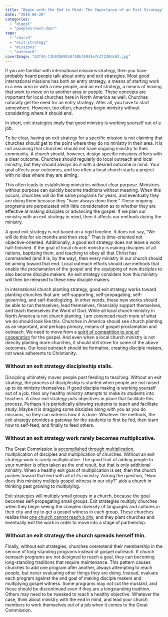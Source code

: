 ```yaml
---
title: "Begin with the End in Mind: The Importance of an Exit Strategy"
date: "2016-06-20"
categories: 
  - "digest"
  - "peoples-next-door"
tags: 
  - "church"
  - "exit-strategy"
  - "missions"
  - "outreach"
coverImage: "d2f4d-f2b935092c6f58bf6941e7c2f230dc62.jpg"
---
```


If you are familiar with international missions strategy, then you have probably heard people talk about entry and exit strategies. Most good international missions has both an entry strategy, a means of starting work in a new area or with a new people, and an exit strategy, a means of leaving that work to move on to another area or people. These concepts are important for local churches here in North America as well. Churches naturally get the need for an entry strategy. After all, you have to start somewhere. However, too often, churches begin ministry without considering where it should end.

In short, exit strategies imply that good ministry is working yourself out of a job.

To be clear, having an exit strategy for a specific mission is not claiming that churches should get to the point where they do no ministry in their area. It is not assuming that churches should not have ongoing ministry to their community. A church should, however, design specific missions efforts with a clear outcome. Churches should regularly do local outreach and local ministry, but they should always do it with a desired outcome in mind. Your goal affects your outcomes, and too often a local church starts a project with no idea where they are aiming.

This often leads to establishing ministries without clear purpose. Ministries without purpose can quickly become traditions without meaning. When this occurs, churches will do the same programs for years, and eventually they are doing them because they "have always done them." These ongoing programs are perpetuated with little consideration as to whether they are effective at making disciples or advancing the gospel. If we plan our ministry with an exit strategy in mind, then it affects our methods during the ministry.

A good exit strategy is not based on a rigid timeline. It does not say, "We will do this for six months and then stop." That is time-oriented not objective-oriented. Additionally, a good exit strategy does not leave a work half-finished. If the goal of local church ministry is making disciples of all nations, baptizing them, and teaching to obey all that Christ has commanded (and it is, by the way), then every ministry in our church should be aiming toward that end. Local outreach efforts should use methods that enable the proclamation of the gospel and the equipping of new disciples to also become disciple makers. An exit strategy considers how this ministry will then be released to these new disciple makers.

In international church planting strategy, good exit strategy works toward planting churches that are: self-supporting, self-propagating, self-governing, and self-theologizing. In other words, these new works should be able to run themselves, lead themselves, financially support themselves, and teach themselves the Word of God. While all local church ministry in North America is not church planting, I am convinced much more of what we do should look like this. Churches in America should see church planting as an important, and perhaps primary, means of gospel proclamation and outreach. We need to move from a [spirit of competition to one of cooperation](http://blog.keelancook.com/2015/11/cooperation-or-competition-does-your-church-play-nice-with-others.html) for the gospel. And even when a local church ministry is not directly planting more churches, it should still strive for some of the above outcomes. Our local outreach should be formative, creating disciple makers, not weak adherents to Christianity.

### Without an exit strategy discipleship stalls.

Discipling ultimately moves people past feeding to teaching. Without an exit strategy, the process of discipleship is stunted when people are not raised up to do ministry themselves. If good disciple making is working yourself out of a job, then any healthy ministry attempts to make its students into teachers. A clear exit strategy puts objectives in place that facilitate this process. Perhaps it is periodically allowing students to teach and facilitate study. Maybe it is dragging some disciples along with you as you do missions, so they can witness how it is done. Whatever the methods, the exit strategy provides a gateway for the students to first be fed, then learn how to self-feed, and finally to feed others.

### Without an exit strategy work rarely becomes multiplicative.

The Great Commission is [accomplished through multiplication](http://blog.keelancook.com/2015/10/a-multiplication-mindset-the-ministry-paradigm-your-church-may-be-missing.html), multiplication of disciples and multiplication of churches. Without an exit strategy work is rarely multiplicative. The good fruit of adding people to your number is often taken as the end result, but that is only additional ministry. When a healthy exit goal of multiplication is set, then the church pushes toward that end with all of its ministry. Asking the question, "How does this ministry multiply gospel witness in our city?" aids a church in thinking past growing to multiplying.

Exit strategies will multiply small groups in a church, because the goal becomes self-propagating small groups. Exit strategies multiply churches when they begin seeing the complex diversity of languages and cultures in their city and try to get a gospel witness in each group. These churches realize that [one church cannot reach a city](http://blog.keelancook.com/2016/02/why-no-single-church-can-reach-a-city.html), and they plant churches and eventually exit the work in order to move into a stage of partnership.

### Without an exit strategy the church spreads herself thin.

Finally, without exit strategies, churches overextend their membership in the service of long-standing programs instead of gospel outreach. If church outreach programs are not designed to reach a goal, they can becoming long-standing traditions that require maintenance. This pattern causes churches to add one program after another, always attempting to reach people, but never evaluating other things they are doing. Instead, evaluate each program against the end goal of making disciple makers and multiplying gospel witness. Some programs may not cut the mustard, and these should be discontinued even if they are a longstanding tradition. Others may need to be tweaked to reach a healthy objective. Whatever the case, think about ministry with the end in mind, and lead your church members to work themselves out of a job when it comes to the Great Commission.
